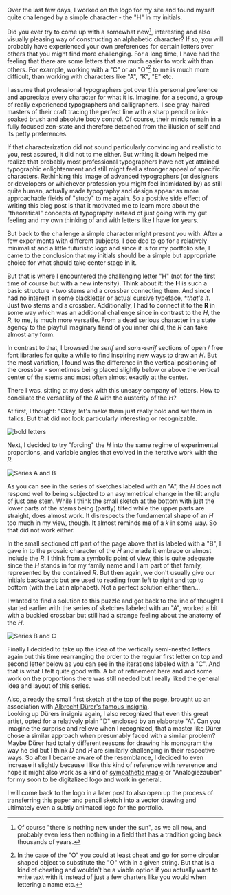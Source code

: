Over the last few days, I worked on the logo for my site and found myself quite challenged by a simple character - the "H" in my initials.

Did you ever try to come up with a somewhat new[^fn1], interesting and also visually pleasing way of constructing an alphabetic character? If so, you will probably have experienced your own preferences for certain letters over others that you might find more challenging. For a long time, I have had the feeling that there are some letters that are much easier to work with than others. For example, working with a "C" or an "O"[^fn2] to me is much more difficult, than working with characters like "A", "K", "E" etc.

I assume that professional typographers got over this personal preference and appreciate every character for what it is. Imagine, for a second, a group of really experienced typographers and calligraphers. I see gray-haired masters of their craft tracing the perfect line with a sharp pencil or ink-soaked brush and absolute body control. Of course, their minds remain in a fully focused zen-state and therefore detached from the illusion of self and its petty preferences.

If that characterization did not sound particularly convincing and realistic to you, rest assured, it did not to me either.
But writing it down helped me realize that probably most professional typographers have not yet attained typographic enlightenment and still might feel a stronger appeal of specific characters. Rethinking this image of advanced typographers (or designers or developers or whichever profession you might feel intimidated by) as still quite human, actually made typography and design appear as more approachable fields of "study" to me again. So a positive side effect of writing this blog post is that it motivated me to learn more about the "theoretical" concepts of typography instead of just going with my gut feeling and my own thinking of and with letters like I have for years.

But back to the challenge a simple character might present you with: After a few experiments with different subjects, I decided to go for a relatively minimalist and a little futuristic logo and since it is for my portfolio site, I came to the conclusion that my initials should be a simple but appropriate choice for what should take center stage in it.

But that is where I encountered the challenging letter "H" (not for the first time of course but with a new intensity). Think about it: the **H** is such a basic structure - two stems and a crossbar connecting them. And since I had no interest in some [blackletter](https://en.wikipedia.org/wiki/Blackletter) or actual [cursive](https://en.wikipedia.org/wiki/Cursive) typeface, **that's it*. Just two stems and a crossbar. 
Additionally, I had to connect it to the **R** in some way which was an additional challenge since in contrast to the *H*, the *R*, to me, is much more versatile. From a dead serious character in a state agency to the playful imaginary fiend of you inner child, the *R* can take almost any form. 

In contrast to that, I browsed the *serif* and *sans-serif* sections of open / free font libraries for quite a while to find inspiring new ways to draw an *H*. But the most variation, I found was the difference in the vertical positioning of the crossbar - sometimes being placed slightly below or above the vertical center of the stems and most often almost exactly at the center. 

There I was, sitting at my desk with this uneasy company of letters. How to conciliate the versatility of the *R* with the austerity of the *H*?

At first, I thought: "Okay, let's make them just really bold and set them in italics. But that did not look particularly interesting or recognizable. 

<p class="blog-post-centered-img-wrapper">
    <img 
        src="assets/images/post-images/20210128/post-20210128-img-01.jpeg" 
        alt="bold letters">
    </img>
</p>


Next, I decided to try "forcing" the *H* into the same regime of experimental proportions, and variable angles that evolved in the iterative work with the *R*. 

<p class="blog-post-centered-img-wrapper">
    <img 
        src="assets/images/post-images/20210128/post-20210128-img-02.jpeg" 
        alt="Series A and B">
    </img>
</p>


As you can see in the series of sketches labeled with an "A", the *H* does not respond well to being subjected to an asymmetrical change in the tilt angle of just one stem. While I think the small sketch at the bottom with just the lower parts of the stems being (partly) tilted while the upper parts are straight, does almost work. It disrespects the fundamental shape of an *H* too much in my view, though. It almost reminds me of a *k* in some way. So that did not work either.

In the small sectioned off part of the page above that is labeled with a "B", I gave in to the prosaic character of the *H* and made it embrace or almost include the *R*. I think from a symbolic point of view, this is quite adequate since the *H* stands in for my family name and I am part of that family, represented by the contained *R*. But then again, we don't usually give our initials backwards but are used to reading from left to right and top to bottom (with the Latin alphabet). Not a perfect solution either then...

I wanted to find a solution to this puzzle and got back to the line of thought I started earlier with the series of sketches labeled with an "A", worked a bit with a buckled crossbar but still had a strange feeling about the anatomy of the *H*.

<p class="blog-post-centered-img-wrapper">
    <img 
        src="assets/images/post-images/20210128/post-20210128-img-03.jpeg" 
        alt="Series B and C">
    </img>
</p>

Finally I decided to take up the idea of the vertically semi-nested letters again but this time rearranging the order to the regular first letter on top and second letter below as you can see in the iterations labeled with a "C". And that is what I felt quite good with. A bit of refinement here and and some work on the proportions there was still needed but I really liked the general idea and layout of this series. 

Also, already the small first sketch at the top of the page, brought up an association with [Albrecht Dürer's famous insignia](https://upload.wikimedia.org/wikipedia/commons/8/8e/Albrecht_D%C3%BCrer_-_Monogram_1526.png).  
Looking up Dürers insignia again, I also recognized that even this great artist, opted for a relatively plain "D" enclosed by an elaborate "A". Can you imagine the surprise and relieve when I recognized, that a master like Dürer chose a similar approach when presumably faced with a similar problem? Maybe Dürer had totally different reasons for drawing his monogram the way he did but I think *D* and *H* are similarly challenging in their respective ways. So after I became aware of the resemblance, I decided to even increase it slightly because I like this kind of reference with reverence and hope it might also work as a kind of [sympathetic magic](https://en.wikipedia.org/wiki/Sympathetic_magic) or "Analogiezauber" for my soon to be digitalized logo and work in general.

I will come back to the logo in a later post to also open up the process of transferring this paper and pencil sketch into a vector drawing and ultimately even a subtly animated logo for the portfolio.

[^fn1]: Of course "there is nothing new under the sun", as we all now, and probably even less then nothing in a field that has a tradition going back thousands of years. 
[^fn2]: In the case of the "O" you could at least cheat and go for some circular shaped object to substitute the "O" with in a given string. But that is a kind of cheating and wouldn't be a viable option if you actually want to write text with it instead of just a few charters like you would when lettering a name etc.

